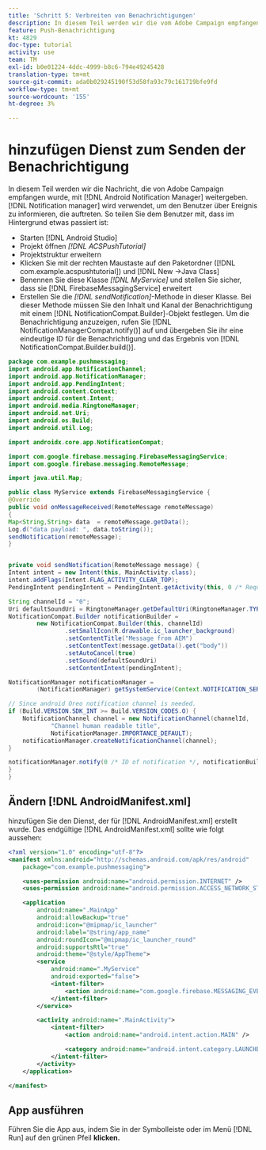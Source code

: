```yaml
---
title: 'Schritt 5: Verbreiten von Benachrichtigungen'
description: In diesem Teil werden wir die vom Adobe Campaign empfangene Nachricht mit Android Notification Manager.Firebase weiterleiten
feature: Push-Benachrichtigung
kt: 4829
doc-type: tutorial
activity: use
team: TM
exl-id: b0e01224-4ddc-4999-b8c6-794e49245428
translation-type: tm+mt
source-git-commit: ada0b029245190f53d58fa93c79c161719bfe9fd
workflow-type: tm+mt
source-wordcount: '155'
ht-degree: 3%

---
```


# hinzufügen Dienst zum Senden der Benachrichtigung

In diesem Teil werden wir die Nachricht, die von Adobe Campaign empfangen wurde, mit [!DNL Android Notification Manager] weitergeben. [!DNL Notification manager] wird verwendet, um den Benutzer über Ereignis zu informieren, die auftreten.
So teilen Sie dem Benutzer mit, dass im Hintergrund etwas passiert ist:

* Starten [!DNL Android Studio]
* Projekt öffnen *[!DNL ACSPushTutorial]*
* Projektstruktur erweitern
* Klicken Sie mit der rechten Maustaste auf den Paketordner ([!DNL com.example.acspushtutorial]) und [!DNL New ->Java Class]
* Benennen Sie diese Klasse *[!DNL MyService]* und stellen Sie sicher, dass sie [!DNL FirebaseMessagingService] erweitert
* Erstellen Sie die *[!DNL sendNotification]*-Methode in dieser Klasse. Bei dieser Methode müssen Sie den Inhalt und Kanal der Benachrichtigung mit einem [!DNL NotificationCompat.Builder]-Objekt festlegen. Um die Benachrichtigung anzuzeigen, rufen Sie [!DNL NotificationManagerCompat.notify()] auf und übergeben Sie ihr eine eindeutige ID für die Benachrichtigung und das Ergebnis von [!DNL NotificationCompat.Builder.build()].

<!--
Removed `{.line-numbers}` below
-->

```java
package com.example.pushmessaging;
import android.app.NotificationChannel;
import android.app.NotificationManager;
import android.app.PendingIntent;
import android.content.Context;
import android.content.Intent;
import android.media.RingtoneManager;
import android.net.Uri;
import android.os.Build;
import android.util.Log;

import androidx.core.app.NotificationCompat;

import com.google.firebase.messaging.FirebaseMessagingService;
import com.google.firebase.messaging.RemoteMessage;

import java.util.Map;

public class MyService extends FirebaseMessagingService {
@Override
public void onMessageReceived(RemoteMessage remoteMessage)
{
Map<String,String> data  = remoteMessage.getData();
Log.d("data payload: ", data.toString());
sendNotification(remoteMessage);
}


private void sendNotification(RemoteMessage message) {
Intent intent = new Intent(this, MainActivity.class);
intent.addFlags(Intent.FLAG_ACTIVITY_CLEAR_TOP);
PendingIntent pendingIntent = PendingIntent.getActivity(this, 0 /* Request code */, intent, PendingIntent.FLAG_ONE_SHOT);

String channelId = "0";
Uri defaultSoundUri = RingtoneManager.getDefaultUri(RingtoneManager.TYPE_NOTIFICATION);
NotificationCompat.Builder notificationBuilder =
        new NotificationCompat.Builder(this, channelId)
                .setSmallIcon(R.drawable.ic_launcher_background)
                .setContentTitle("Message from AEM")
                .setContentText(message.getData().get("body"))
                .setAutoCancel(true)
                .setSound(defaultSoundUri)
                .setContentIntent(pendingIntent);

NotificationManager notificationManager =
        (NotificationManager) getSystemService(Context.NOTIFICATION_SERVICE);

// Since android Oreo notification channel is needed.
if (Build.VERSION.SDK_INT >= Build.VERSION_CODES.O) {
    NotificationChannel channel = new NotificationChannel(channelId,
            "Channel human readable title",
            NotificationManager.IMPORTANCE_DEFAULT);
    notificationManager.createNotificationChannel(channel);
}

notificationManager.notify(0 /* ID of notification */, notificationBuilder.build());
}
}
```

## Ändern [!DNL AndroidManifest.xml]

hinzufügen Sie den Dienst, der für [!DNL AndroidManifest.xml] erstellt wurde. Das endgültige [!DNL AndroidManifest.xml] sollte wie folgt aussehen:

<!--
Removed `{.line-numbers}` below
-->

```xml
<?xml version="1.0" encoding="utf-8"?>
<manifest xmlns:android="http://schemas.android.com/apk/res/android"
    package="com.example.pushmessaging">

    <uses-permission android:name="android.permission.INTERNET" />
    <uses-permission android:name="android.permission.ACCESS_NETWORK_STATE" />

    <application
        android:name=".MainApp"
        android:allowBackup="true"
        android:icon="@mipmap/ic_launcher"
        android:label="@string/app_name"
        android:roundIcon="@mipmap/ic_launcher_round"
        android:supportsRtl="true"
        android:theme="@style/AppTheme">
        <service
            android:name=".MyService"
            android:exported="false">
            <intent-filter>
                <action android:name="com.google.firebase.MESSAGING_EVENT" />
            </intent-filter>
        </service>

        <activity android:name=".MainActivity">
            <intent-filter>
                <action android:name="android.intent.action.MAIN" />

                <category android:name="android.intent.category.LAUNCHER" />
            </intent-filter>
        </activity>
    </application>

</manifest>
```

## App ausführen

Führen Sie die App aus, indem Sie in der Symbolleiste oder im Menü [!DNL Run] auf den grünen Pfeil **klicken.**

